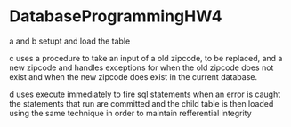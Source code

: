 # DatabaseProgrammingHW4

a and b setupt and load the table

c uses a procedure to take an input of a old zipcode, to be replaced, and a new zipcode and handles exceptions for when the old zipcode
does not exist and when the new zipcode does exist in the current database.

d uses execute immediately to fire sql statements when an error is caught the statements that run are committed and the child table is
then loaded using the same technique in order to maintain refferential integrity
